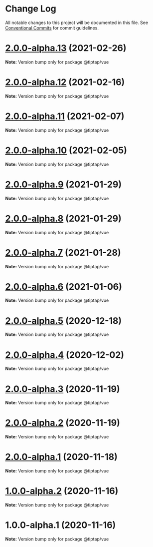 # Change Log

All notable changes to this project will be documented in this file.
See [Conventional Commits](https://conventionalcommits.org) for commit guidelines.

# [2.0.0-alpha.13](https://github.com/ueberdosis/tiptap-next/compare/@tiptap/vue@2.0.0-alpha.12...@tiptap/vue@2.0.0-alpha.13) (2021-02-26)

**Note:** Version bump only for package @tiptap/vue





# [2.0.0-alpha.12](https://github.com/ueberdosis/tiptap-next/compare/@tiptap/vue@2.0.0-alpha.11...@tiptap/vue@2.0.0-alpha.12) (2021-02-16)

**Note:** Version bump only for package @tiptap/vue





# [2.0.0-alpha.11](https://github.com/ueberdosis/tiptap-next/compare/@tiptap/vue@2.0.0-alpha.10...@tiptap/vue@2.0.0-alpha.11) (2021-02-07)

**Note:** Version bump only for package @tiptap/vue





# [2.0.0-alpha.10](https://github.com/ueberdosis/tiptap-next/compare/@tiptap/vue@2.0.0-alpha.9...@tiptap/vue@2.0.0-alpha.10) (2021-02-05)

**Note:** Version bump only for package @tiptap/vue





# [2.0.0-alpha.9](https://github.com/ueberdosis/tiptap-next/compare/@tiptap/vue@2.0.0-alpha.8...@tiptap/vue@2.0.0-alpha.9) (2021-01-29)

**Note:** Version bump only for package @tiptap/vue





# [2.0.0-alpha.8](https://github.com/ueberdosis/tiptap-next/compare/@tiptap/vue@2.0.0-alpha.7...@tiptap/vue@2.0.0-alpha.8) (2021-01-29)

**Note:** Version bump only for package @tiptap/vue





# [2.0.0-alpha.7](https://github.com/ueberdosis/tiptap-next/compare/@tiptap/vue@2.0.0-alpha.6...@tiptap/vue@2.0.0-alpha.7) (2021-01-28)

**Note:** Version bump only for package @tiptap/vue





# [2.0.0-alpha.6](https://github.com/ueberdosis/tiptap-next/compare/@tiptap/vue@2.0.0-alpha.5...@tiptap/vue@2.0.0-alpha.6) (2021-01-06)

**Note:** Version bump only for package @tiptap/vue





# [2.0.0-alpha.5](https://github.com/ueberdosis/tiptap-next/compare/@tiptap/vue@2.0.0-alpha.4...@tiptap/vue@2.0.0-alpha.5) (2020-12-18)

**Note:** Version bump only for package @tiptap/vue





# [2.0.0-alpha.4](https://github.com/ueberdosis/tiptap-next/compare/@tiptap/vue@2.0.0-alpha.3...@tiptap/vue@2.0.0-alpha.4) (2020-12-02)

**Note:** Version bump only for package @tiptap/vue





# [2.0.0-alpha.3](https://github.com/ueberdosis/tiptap-next/compare/@tiptap/vue@2.0.0-alpha.2...@tiptap/vue@2.0.0-alpha.3) (2020-11-19)

**Note:** Version bump only for package @tiptap/vue





# [2.0.0-alpha.2](https://github.com/ueberdosis/tiptap-next/compare/@tiptap/vue@2.0.0-alpha.1...@tiptap/vue@2.0.0-alpha.2) (2020-11-19)

**Note:** Version bump only for package @tiptap/vue





# [2.0.0-alpha.1](https://github.com/ueberdosis/tiptap-next/compare/@tiptap/vue@1.0.0-alpha.2...@tiptap/vue@2.0.0-alpha.1) (2020-11-18)

**Note:** Version bump only for package @tiptap/vue





# [1.0.0-alpha.2](https://github.com/ueberdosis/tiptap-next/compare/@tiptap/vue@1.0.0-alpha.1...@tiptap/vue@1.0.0-alpha.2) (2020-11-16)

**Note:** Version bump only for package @tiptap/vue





# 1.0.0-alpha.1 (2020-11-16)

**Note:** Version bump only for package @tiptap/vue

